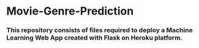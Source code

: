 # Movie-Genre-Prediction
### This repository consists of files required to deploy a Machine Learning Web App created with Flask on Heroku platform.